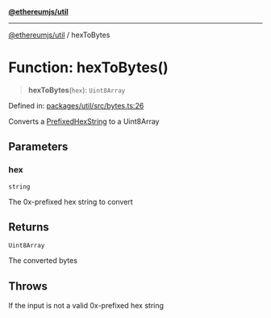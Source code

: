 [**@ethereumjs/util**](../README.md)

***

[@ethereumjs/util](../README.md) / hexToBytes

# Function: hexToBytes()

> **hexToBytes**(`hex`): `Uint8Array`

Defined in: [packages/util/src/bytes.ts:26](https://github.com/Dargon789/ethereumjs-monorepo/blob/master/packages/util/src/bytes.ts#L26)

Converts a [PrefixedHexString](../type-aliases/PrefixedHexString.md) to a Uint8Array

## Parameters

### hex

`string`

The 0x-prefixed hex string to convert

## Returns

`Uint8Array`

The converted bytes

## Throws

If the input is not a valid 0x-prefixed hex string
